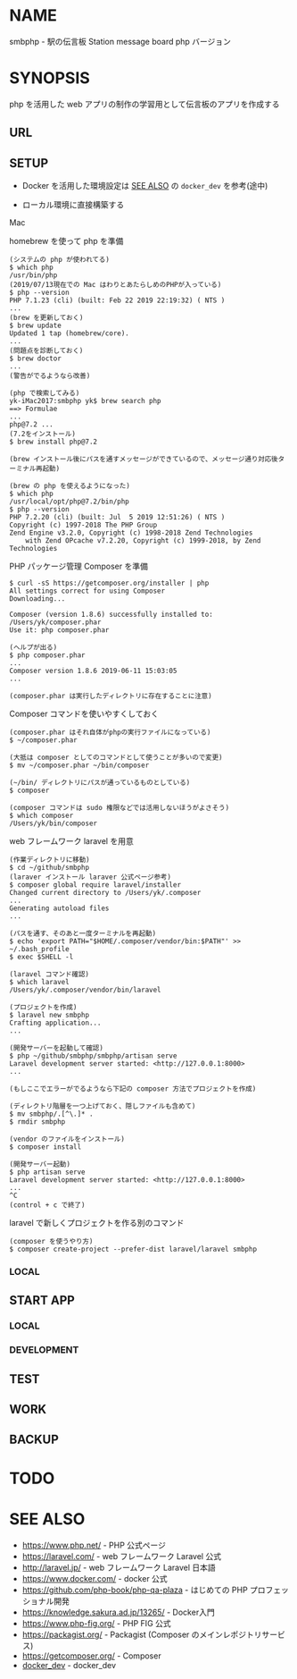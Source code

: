 # NAME

smbphp - 駅の伝言板 Station message board php バージョン

# SYNOPSIS

php を活用した web アプリの制作の学習用として伝言板のアプリを作成する

## URL

## SETUP

- Docker を活用した環境設定は [SEE ALSO](#see-also) の `docker_dev` を参考(途中)

- ローカル環境に直接構築する

Mac

homebrew を使って php を準備

```
(システムの php が使われてる)
$ which php
/usr/bin/php
(2019/07/13現在での Mac はわりとあたらしめのPHPが入っている)
$ php --version
PHP 7.1.23 (cli) (built: Feb 22 2019 22:19:32) ( NTS )
...
(brew を更新しておく)
$ brew update
Updated 1 tap (homebrew/core).
...
(問題点を診断しておく)
$ brew doctor
...
(警告がでるようなら改善)

(php で検索してみる)
yk-iMac2017:smbphp yk$ brew search php
==> Formulae
...
php@7.2 ...
(7.2をインストール)
$ brew install php@7.2

(brew インストール後にパスを通すメッセージができているので、メッセージ通り対応後ターミナル再起動)

(brew の php を使えるようになった)
$ which php
/usr/local/opt/php@7.2/bin/php
$ php --version
PHP 7.2.20 (cli) (built: Jul  5 2019 12:51:26) ( NTS )
Copyright (c) 1997-2018 The PHP Group
Zend Engine v3.2.0, Copyright (c) 1998-2018 Zend Technologies
    with Zend OPcache v7.2.20, Copyright (c) 1999-2018, by Zend Technologies
```

PHP パッケージ管理 Composer を準備

```
$ curl -sS https://getcomposer.org/installer | php
All settings correct for using Composer
Downloading...

Composer (version 1.8.6) successfully installed to: /Users/yk/composer.phar
Use it: php composer.phar

(ヘルプが出る)
$ php composer.phar
...
Composer version 1.8.6 2019-06-11 15:03:05
...

(composer.phar は実行したディレクトリに存在することに注意)
```

Composer コマンドを使いやすくしておく

```
(composer.phar はそれ自体がphpの実行ファイルになっている)
$ ~/composer.phar

(大抵は composer としてのコマンドとして使うことが多いので変更)
$ mv ~/composer.phar ~/bin/composer

(~/bin/ ディレクトリにパスが通っているものとしている)
$ composer

(composer コマンドは sudo 権限などでは活用しないほうがよさそう)
$ which composer
/Users/yk/bin/composer
```

web フレームワーク laravel を用意

```
(作業ディレクトリに移動)
$ cd ~/github/smbphp
(laraver インストール laraver 公式ページ参考)
$ composer global require laravel/installer
Changed current directory to /Users/yk/.composer
...
Generating autoload files
...

(パスを通す、そのあと一度ターミナルを再起動)
$ echo 'export PATH="$HOME/.composer/vendor/bin:$PATH"' >> ~/.bash_profile
$ exec $SHELL -l

(laravel コマンド確認)
$ which laravel
/Users/yk/.composer/vendor/bin/laravel

(プロジェクトを作成)
$ laravel new smbphp
Crafting application...
...

(開発サーバーを起動して確認)
$ php ~/github/smbphp/smbphp/artisan serve
Laravel development server started: <http://127.0.0.1:8000>
...

(もしここでエラーがでるようなら下記の composer 方法でプロジェクトを作成)

(ディレクトリ階層を一つ上げておく、隠しファイルも含めて)
$ mv smbphp/.[^\.]* .
$ rmdir smbphp

(vendor のファイルをインストール)
$ composer install

(開発サーバー起動)
$ php artisan serve
Laravel development server started: <http://127.0.0.1:8000>
...
^C
(control + c で終了)
```

laravel で新しくプロジェクトを作る別のコマンド

```
(composer を使うやり方)
$ composer create-project --prefer-dist laravel/laravel smbphp
```

### LOCAL



## START APP



### LOCAL



### DEVELOPMENT



## TEST




## WORK


## BACKUP



# TODO



# SEE ALSO

- <https://www.php.net/> - PHP 公式ページ
- <https://laravel.com/> - web フレームワーク Laravel 公式
- <http://laravel.jp/> - web フレームワーク Laravel 日本語
- <https://www.docker.com/> - docker 公式
- <https://github.com/php-book/php-qa-plaza> - はじめての PHP プロフェッショナル開発
- <https://knowledge.sakura.ad.jp/13265/> - Docker入門
- <https://www.php-fig.org/> - PHP FIG 公式
- <https://packagist.org/> - Packagist (Composer のメインレポジトリサービス)
- <https://getcomposer.org/> - Composer
- [docker_dev](https://github.com/Becom-Developer/textbook/blob/master/docker_dev.md) - docker_dev
